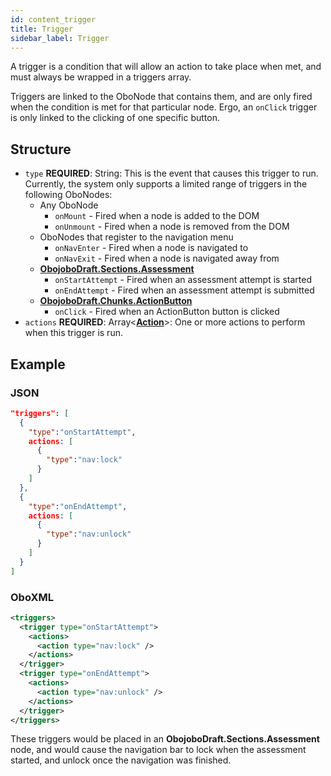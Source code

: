 ```yaml
---
id: content_trigger
title: Trigger
sidebar_label: Trigger
---
```


A trigger is a condition that will allow an action to take place when met, and must always be wrapped in a triggers array.

Triggers are linked to the OboNode that contains them, and are only fired when the condition is met for that particular node. Ergo, an `onClick` trigger is only linked to the clicking of one specific button.

## Structure

* `type` **REQUIRED**: String: This is the event that causes this trigger to run. Currently, the system only supports a limited range of triggers in the following OboNodes:
  * Any OboNode
    * `onMount` - Fired when a node is added to the DOM
    * `onUnmount` - Fired when a node is removed from the DOM
  * OboNodes that register to the navigation menu
    * `onNavEnter` - Fired when a node is navigated to
    * `onNavExit` - Fired when a node is navigated away from
  * **[ObojoboDraft.Sections.Assessment](obonode_assessment)**
    * `onStartAttempt` - Fired when an assessment attempt is started
    * `onEndAttempt` - Fired when an assessment attempt is submitted
  * **[ObojoboDraft.Chunks.ActionButton](obonode_actionbutton)**
    * `onClick` - Fired when an ActionButton button is clicked
* `actions` **REQUIRED**: Array\<**[Action](content_action.md)**>: One or more actions to perform when this trigger is run.

## Example

### JSON

```json
"triggers": [
  {
    "type":"onStartAttempt",
    actions: [
      {
        "type":"nav:lock"
      }
    ]
  },
  {
    "type":"onEndAttempt",
    actions: [
      {
        "type":"nav:unlock"
      }
    ]
  }
]
```

### OboXML

```xml
<triggers>
  <trigger type="onStartAttempt">
    <actions>
      <action type="nav:lock" />
    </actions>
  </trigger>
  <trigger type="onEndAttempt">
    <actions>
      <action type="nav:unlock" />
    </actions>
  </trigger>
</triggers>
```

These triggers would be placed in an **ObojoboDraft.Sections.Assessment** node, and would cause the navigation bar to lock when the assessment started, and unlock once the navigation was finished.
